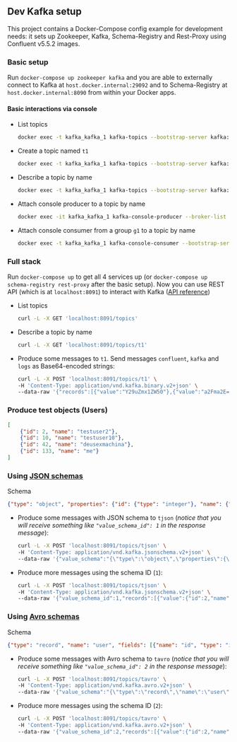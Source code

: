 ## Dev Kafka setup

This project contains a Docker-Compose config example for development needs: it sets up Zookeeper, Kafka,
Schema-Registry and Rest-Proxy using Confluent v5.5.2 images.

### Basic setup

Run `docker-compose up zookeeper kafka` and you are able to externally connect to Kafka at `host.docker.internal:29092`
and to Schema-Registry at `host.docker.internal:8090` from within your Docker apps.

#### Basic interactions via console

- List topics
    ```bash
    docker exec -t kafka_kafka_1 kafka-topics --bootstrap-server kafka:9092 --list
    ```
- Create a topic named `t1`
    ```bash
    docker exec -t kafka_kafka_1 kafka-topics --bootstrap-server kafka:9092 --create --topic t1 --partitions 1 --replication-factor 1
    ```
- Describe a topic by name
    ```bash
    docker exec -t kafka_kafka_1 kafka-topics --bootstrap-server kafka:9092 --describe --topic t1
    ```
- Attach console producer to a topic by name
    ```bash
    docker exec -it kafka_kafka_1 kafka-console-producer --broker-list kafka:9092 --topic t1
    ```
- Attach console consumer from a group `g1` to a topic by name
    ```bash
    docker exec -t kafka_kafka_1 kafka-console-consumer --bootstrap-server kafka:9092 --group g1 --topic t1
    ```

### Full stack

Run `docker-compose up` to get all 4 services up (or `docker-compose up schema-registry rest-proxy` after the basic setup).
Now you can use REST API (which is at `localhost:8091`) to interact with Kafka
([API reference](https://docs.confluent.io/5.5.2/kafka-rest/api.html))

- List topics
    ```bash
    curl -L -X GET 'localhost:8091/topics'
    ```
- Describe a topic by name
    ```bash
    curl -L -X GET 'localhost:8091/topics/t1'
    ```
- Produce some messages to `t1`. Send messages `confluent`, `kafka` and `logs` as Base64-encoded strings:
    ```bash
    curl -L -X POST 'localhost:8091/topics/t1' \
    -H 'Content-Type: application/vnd.kafka.binary.v2+json' \
    --data-raw '{"records":[{"value":"Y29uZmx1ZW50"},{"value":"a2Fma2E="},{"value":"bG9ncw=="}]}'
    ```

### Produce test objects (Users)

```json
[
    {"id": 2, "name": "testuser2"},
    {"id": 10, "name": "testuser10"},
    {"id": 42, "name": "deusexmachina"},
    {"id": 133, "name": "me"}
]
```

### Using [JSON schemas](https://json-schema.org/)

Schema
```json
{"type": "object", "properties": {"id": {"type": "integer"}, "name": {"type": "string"}}}
```

- Produce some messages with JSON schema to `tjson` (*notice that you will receive something like `"value_schema_id": 1` in the response message*):
    ```bash
    curl -L -X POST 'localhost:8091/topics/tjson' \
    -H 'Content-Type: application/vnd.kafka.jsonschema.v2+json' \
    --data-raw '{"value_schema":"{\"type\":\"object\",\"properties\":{\"id\":{\"type\":\"integer\"},\"name\":{\"type\":\"string\"}}}","records":[{"value":{"id":10,"name":"testuser10"}},{"value":{"id":42,"name":"deusexmachina"}}]}'
    ```
- Produce more messages using the schema ID (`1`):
    ```bash
    curl -L -X POST 'localhost:8091/topics/tjson' \
    -H 'Content-Type: application/vnd.kafka.jsonschema.v2+json' \
    --data-raw '{"value_schema_id":1,"records":[{"value":{"id":2,"name":"testuser2"}},{"value":{"id":133,"name":"me"}}]}'
    ```

### Using [Avro schemas](https://avro.apache.org/)

Schema
```json
{"type": "record", "name": "user", "fields": [{"name": "id", "type": "int"}, {"name": "name", "type": "string"}]}
```

- Produce some messages with Avro schema to `tavro` (*notice that you will receive something like `"value_schema_id": 2` in the response message*):
    ```bash
    curl -L -X POST 'localhost:8091/topics/tavro' \
    -H 'Content-Type: application/vnd.kafka.avro.v2+json' \
    --data-raw '{"value_schema":"{\"type\":\"record\",\"name\":\"user\",\"fields\":[{\"name\":\"id\",\"type\":\"int\"},{\"name\":\"name\",\"type\":\"string\"}]}","records":[{"value":{"id":10,"name":"testuser10"}},{"value":{"id":42,"name":"deusexmachina"}}]}'
    ```
- Produce more messages using the schema ID (`2`):
    ```bash
    curl -L -X POST 'localhost:8091/topics/tavro' \
    -H 'Content-Type: application/vnd.kafka.avro.v2+json' \
    --data-raw '{"value_schema_id":2,"records":[{"value":{"id":2,"name":"testuser2"}},{"value":{"id":133,"name":"me"}}]}'
    ```
